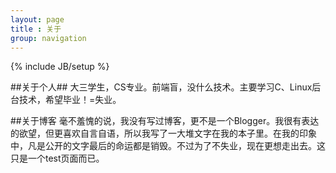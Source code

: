```yaml
---
layout: page
title : 关于
group: navigation
---
```

{% include JB/setup %}

##关于个人##
大三学生，CS专业。前端盲，没什么技术。主要学习C、Linux后台技术，希望毕业！=失业。

##关于博客
毫不羞愧的说，我没有写过博客，更不是一个Blogger。我很有表达的欲望，但更喜欢自言自语，所以我写了一大堆文字在我的本子里。在我的印象中，凡是公开的文字最后的命运都是销毁。不过为了不失业，现在更想走出去。这只是一个test页面而已。
